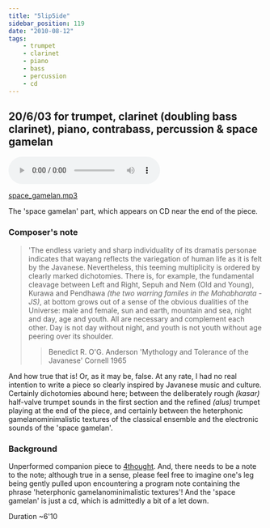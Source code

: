 ```yaml
---
title: "5lip5ide"
sidebar_position: 119
date: "2010-08-12"
tags:
    - trumpet
    - clarinet
    - piano
    - bass
    - percussion
    - cd
---
```

## 20/6/03 for trumpet, clarinet (doubling bass clarinet), piano, contrabass, percussion & space gamelan

<!-- works, plays unhashed file :) -->
<audio controls>
  <source src="/catalog/space_gamelan.mp3"/>
</audio>

<!-- unhashed link to file -->
[space_gamelan.mp3](pathname:///catalog/space_gamelan.mp3)



The 'space gamelan' part, which appears on CD near the end of the piece.

### Composer's note

> 'The endless variety and sharp individuality of its dramatis personae indicates that wayang reflects the variegation of human life as it is felt by the Javanese. Nevertheless, this teeming multiplicity is ordered by clearly marked dichotomies. There is, for example, the fundamental cleavage between Left and Right, Sepuh and Nem (Old and Young), Kurawa and Pendhawa _(the two warring familes in the Mahabharata - JS)_, at bottom grows out of a sense of the obvious dualities of the Universe: male and female, sun and earth, mountain and sea, night and day, age and youth. All are necessary and complement each other. Day is not day without night, and youth is not youth without age peering over its shoulder.
> 
> > Benedict R. O'G. Anderson 'Mythology and Tolerance of the Javanese' Cornell 1965

And how true that is! Or, as it may be, false. At any rate, I had no real intention to write a piece so clearly inspired by Javanese music and culture. Certainly dichotomies abound here; between the deliberately rough _(kasar)_ half-valve trumpet sounds in the first section and the refined _(alus)_ trumpet playing at the end of the piece, and certainly between the heterphonic gamelanominimalistic textures of the classical ensemble and the electronic sounds of the 'space gamelan'.

### Background

Unperformed companion piece to [4thought](4thought). And, there needs to be a note to the note; although true in a sense, please feel free to imagine one's leg being gently pulled upon encountering a program note containing the phrase 'heterphonic gamelanominimalistic textures'! And the 'space gamelan' is just a cd, which is admittedly a bit of a let down.

Duration ~6'10
